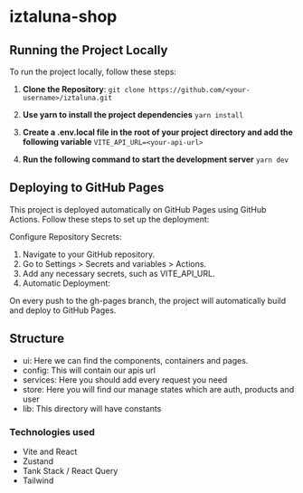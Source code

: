 # iztaluna-shop

## Running the Project Locally

To run the project locally, follow these steps:

1. **Clone the Repository**:
   `git clone https://github.com/<your-username>/iztaluna.git`
2. **Use yarn to install the project dependencies**
   `yarn install`

3. **Create a .env.local file in the root of your project directory and add the following variable**
   `VITE_API_URL=<your-api-url>
`
4. **Run the following command to start the development server**
   `yarn dev`



## Deploying to GitHub Pages

This project is deployed automatically on GitHub Pages using GitHub Actions. Follow these steps to set up the deployment:

Configure Repository Secrets:

1. Navigate to your GitHub repository.
2. Go to Settings > Secrets and variables > Actions.
3. Add any necessary secrets, such as VITE_API_URL.
4. Automatic Deployment:

On every push to the gh-pages branch, the project will automatically build and deploy to GitHub Pages.

## Structure

- ui: Here we can find the components, containers and pages.
- config: This will contain our apis url
- services: Here you should add every request you need
- store: Here you will find our manage states which are auth, products and user
- lib: This directory will have constants

### Technologies used

- Vite and React
- Zustand
- Tank Stack / React Query
- Tailwind
